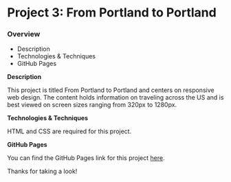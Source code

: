 # Project 3: From Portland to Portland

### Overview

- Description
- Technologies & Techniques
- GitHub Pages

**Description**

This project is titled From Portland to Portland and centers on responsive web design. The content holds information on traveling across the US and is best viewed on screen sizes ranging from 320px to 1280px.

**Technologies & Techniques**

HTML and CSS are required for this project.

**GitHub Pages**

You can find the GitHub Pages link for this project [here](https://aleeseeya.github.io/web_project_3/index.html).

Thanks for taking a look!
